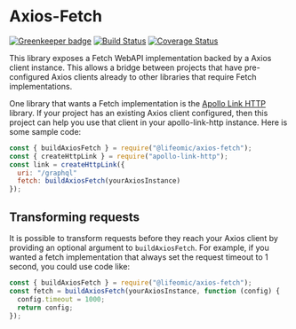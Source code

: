 Axios-Fetch
===========
[![Greenkeeper badge](https://badges.greenkeeper.io/lifeomic/axios-fetch.svg)](https://greenkeeper.io/)
[![Build Status](https://travis-ci.org/lifeomic/axios-fetch.svg?branch=master)](https://travis-ci.org/lifeomic/axios-fetch)
[![Coverage Status](https://coveralls.io/repos/github/lifeomic/axios-fetch/badge.svg?branch=master)](https://coveralls.io/github/lifeomic/axios-fetch?branch=master)

This library exposes a Fetch WebAPI implementation backed by a Axios client
instance. This allows a bridge between projects that have pre-configured Axios
clients already to other libraries that require Fetch implementations.

One library that wants a Fetch implementation is the [Apollo Link
HTTP](https://www.apollographql.com/docs/link/links/http.html) library. If your
project has an existing Axios client configured, then this project can help you
use that client in your apollo-link-http instance. Here is some sample code:

```javascript
const { buildAxiosFetch } = require("@lifeomic/axios-fetch");
const { createHttpLink } = require("apollo-link-http");
const link = createHttpLink({
  uri: "/graphql"
  fetch: buildAxiosFetch(yourAxiosInstance)
});
```

Transforming requests
---------------------
It is possible to transform requests before they reach your Axios client by providing
an optional argument to `buildAxiosFetch`. For example, if you wanted a fetch implementation
that always set the request timeout to 1 second, you could use code like:

```javascript
const { buildAxiosFetch } = require("@lifeomic/axios-fetch");
const fetch = buildAxiosFetch(yourAxiosInstance, function (config) {
  config.timeout = 1000;
  return config;
});
```